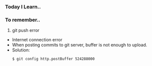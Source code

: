 ### Today I Learn..

### To remember..
1. git push error
- Internet connection error
- When posting commits to git server, buffer is not enough to upload.
- Solution:
    ```
    $ git config http.postBuffer 524288000
    ```
